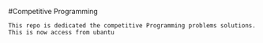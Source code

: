 #Competitive Programming

    This repo is dedicated the competitive Programming problems solutions.
    This is now access from ubantu

